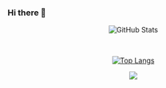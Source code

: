 ### Hi there 👋

<!--
**muhamadalfarisy98/muhamadalfarisy98** is a ✨ _special_ ✨ repository because its `README.md` (this file) appears on your GitHub profile.

Here are some ideas to get you started:

- 🔭 I’m currently working on ...
- 🌱 I’m currently learning ...
- 👯 I’m looking to collaborate on ...
- 🤔 I’m looking for help with ...
- 💬 Ask me about ...
- 📫 How to reach me: ...
- 😄 Pronouns: ...
- ⚡ Fun fact: ...
-->
<div align="center">
  
  ![GitHub Stats](https://github-readme-stats.vercel.app/api?username=muhamadalfarisy98&theme=synthwave)
  
</div>
</br>
<div align="center">
  
  [![Top Langs](https://github-readme-stats.vercel.app/api/top-langs/?username=muhamadalfarisy98&layout=compact&theme=synthwave)](https://github.com/anuraghazra/github-readme-stats)
  
  ![](https://github-readme-stats.vercel.app/api/top-langs/?username=dionsaputra&theme=buefy&layout=compact&langs_count=10)
  
</div>

